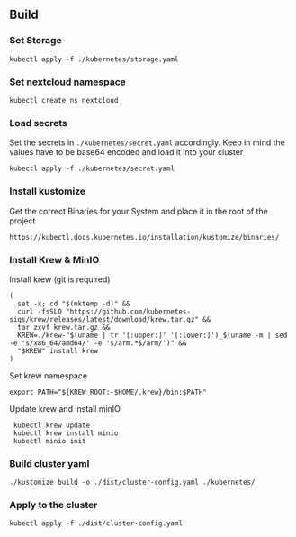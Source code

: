 ## Build

### Set Storage
```
kubectl apply -f ./kubernetes/storage.yaml
```

### Set nextcloud namespace
```
kubectl create ns nextcloud
```

### Load secrets
Set the secrets in `./kubernetes/secret.yaml` accordingly. Keep in mind the values have to be base64 encoded and load it into your cluster
```
kubectl apply -f ./kubernetes/secret.yaml
```
### Install kustomize
Get the correct Binaries for your System and place it in the root of the project
```
https://kubectl.docs.kubernetes.io/installation/kustomize/binaries/
```
### Install Krew & MinIO
Install krew (git is required)
```
(
  set -x; cd "$(mktemp -d)" &&
  curl -fsSLO "https://github.com/kubernetes-sigs/krew/releases/latest/download/krew.tar.gz" &&
  tar zxvf krew.tar.gz &&
  KREW=./krew-"$(uname | tr '[:upper:]' '[:lower:]')_$(uname -m | sed -e 's/x86_64/amd64/' -e 's/arm.*$/arm/')" &&
  "$KREW" install krew
)
```
Set krew namespace
```
export PATH="${KREW_ROOT:-$HOME/.krew}/bin:$PATH"
```
Update krew and install minIO
```
 kubectl krew update
 kubectl krew install minio
 kubectl minio init
```

### Build cluster yaml
```
./kustomize build -o ./dist/cluster-config.yaml ./kubernetes/
```
### Apply to the cluster
```
kubectl apply -f ./dist/cluster-config.yaml
```
